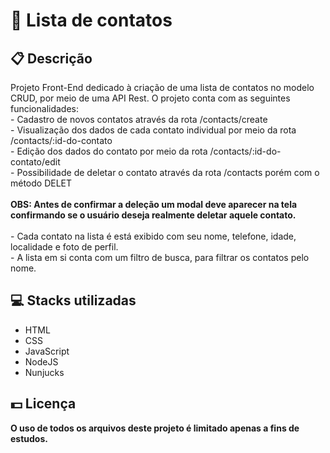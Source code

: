 <h1>📘 Lista de contatos</h1>
<h2>📋 Descrição</h2>
<p>
  Projeto Front-End dedicado à criação de uma lista de contatos no modelo CRUD, por meio de uma API Rest. O projeto conta com as seguintes funcionalidades:
  <br> - Cadastro de novos contatos através da rota /contacts/create
  <br> - Visualização dos dados de cada contato individual por meio da rota /contacts/:id-do-contato
  <br> - Edição dos dados do contato por meio da rota /contacts/:id-do-contato/edit
  <br> - Possibilidade de deletar o contato através da rota /contacts porém com o método DELET
  <br>
  <br> <b>OBS: Antes de confirmar a deleção um modal deve aparecer na tela confirmando se o usuário deseja
    realmente deletar aquele contato.</b>
  <br>
  <br> - Cada contato na lista é está exibido com seu nome, telefone, idade, localidade e foto de perfil.
  <br> - A lista em si conta com um filtro de busca, para filtrar os contatos pelo nome.
<p>
<h2> 💻 Stacks utilizadas</h2>
<ul>
  <li>HTML</li>
  <li>CSS</li>
  <li>JavaScript</li>
  <li>NodeJS</li>
  <li>Nunjucks</li>
</ul>
<h2> 💵 Licença</h2>
<p><b>O uso de todos os arquivos deste projeto é limitado apenas a fins de estudos.<b></p>
